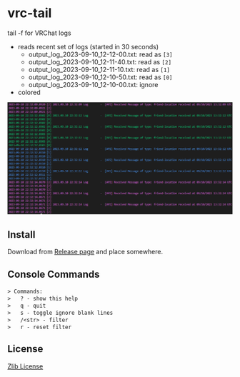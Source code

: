 # vrc-tail

tail -f for VRChat logs

- reads recent set of logs (started in 30 seconds)
  - output_log_2023-09-10_12-12-00.txt: read as `[3]`
  - output_log_2023-09-10_12-11-40.txt: read as `[2]`
  - output_log_2023-09-10_12-11-10.txt: read as `[1]`
  - output_log_2023-09-10_12-10-50.txt: read as `[0]`
  - output_log_2023-09-10_12-10-00.txt: ignore
- colored

![console](console.png)

## Install

Download from [Release page](https://github.com/Narazaka/vrc-tail/releases/latest) and place somewhere.

## Console Commands

```
> Commands:
>   ? - show this help
>   q - quit
>   s - toggle ignore blank lines
>   /<str> - filter
>   r - reset filter
```

## License

[Zlib License](LICENSE)
